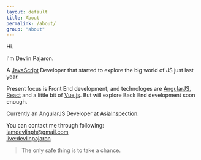 ```yaml
---
layout: default
title: About
permalink: /about/
group: "about"
---
```

Hi.

I'm Devlin Pajaron.

A [JavaScript](https://www.javascript.com/) Developer that started to explore the big world of JS just last year.

Present focus is Front End development, and technologes are [AngularJS](https://angularjs.org/), [React](https://facebook.github.io/react/) and a little bit of [Vue.js](https://vuejs.org/). But will explore Back End development soon enough.

Currently an AngularJS Developer at [AsiaInspection](http://www.asiainspection.com/).

You can contact me through following:<br/>
<a href="mailto:iamdevlinph@gmail.com"><i class="icon-mail"></i>iamdevlinph@gmail.com</a><br/>
<a href="skype:live:devlinpajaron?chat"><i class="icon-skype"></i>live:devlinpajaron</a>

<blockquote cite="http://www.worldwildlife.org/who/index.html">
The only safe thing is to take a chance.
</blockquote>

